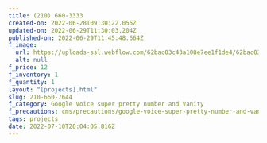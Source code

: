 ```yaml
---
title: (210) 660-3333
created-on: 2022-06-28T09:30:22.055Z
updated-on: 2022-06-29T11:30:03.204Z
published-on: 2022-06-29T11:45:48.664Z
f_image:
  url: https://uploads-ssl.webflow.com/62bac03c43a108e7ee1f1de4/62bac03c43a1087e3b1f1e01_download1.png
  alt: null
f_price: 12
f_inventory: 1
f_quantity: 1
layout: "[projects].html"
slug: 210-660-7644
f_category: Google Voice super pretty number and Vanity
f_precautions: cms/precautions/google-voice-super-pretty-number-and-vanity.md
tags: projects
date: 2022-07-10T20:04:05.816Z
---
```

